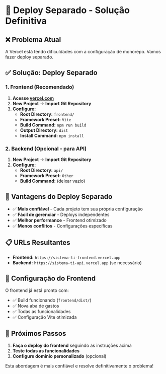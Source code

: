 # 🚀 Deploy Separado - Solução Definitiva

## ❌ Problema Atual
A Vercel está tendo dificuldades com a configuração de monorepo. Vamos fazer deploy separado.

## ✅ Solução: Deploy Separado

### 1. Frontend (Recomendado)
1. **Acesse [vercel.com](https://vercel.com)**
2. **New Project** → **Import Git Repository**
3. **Configure:**
   - **Root Directory:** `frontend/`
   - **Framework Preset:** `Vite`
   - **Build Command:** `npm run build`
   - **Output Directory:** `dist`
   - **Install Command:** `npm install`

### 2. Backend (Opcional - para API)
1. **New Project** → **Import Git Repository**
2. **Configure:**
   - **Root Directory:** `api/`
   - **Framework Preset:** `Other`
   - **Build Command:** (deixar vazio)

## 🎯 Vantagens do Deploy Separado

- ✅ **Mais confiável** - Cada projeto tem sua própria configuração
- ✅ **Fácil de gerenciar** - Deploys independentes
- ✅ **Melhor performance** - Frontend otimizado
- ✅ **Menos conflitos** - Configurações específicas

## 📋 URLs Resultantes

- **Frontend:** `https://sistema-ti-frontend.vercel.app`
- **Backend:** `https://sistema-ti-api.vercel.app` (se necessário)

## 🔧 Configuração do Frontend

O frontend já está pronto com:
- ✅ Build funcionando (`frontend/dist/`)
- ✅ Nova aba de gastos
- ✅ Todas as funcionalidades
- ✅ Configuração Vite otimizada

## 🚀 Próximos Passos

1. **Faça o deploy do frontend** seguindo as instruções acima
2. **Teste todas as funcionalidades**
3. **Configure domínio personalizado** (opcional)

Esta abordagem é mais confiável e resolve definitivamente o problema!
